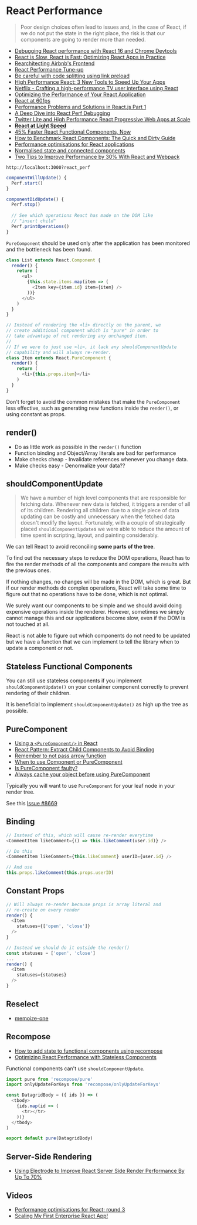 # React Performance

> Poor design choices often lead to issues and, in the case of React, if we do not put the state in the right place, the risk is that our components are going to render more than needed.

* [Debugging React performance with React 16 and Chrome Devtools](https://building.calibreapp.com/debugging-react-performance-with-react-16-and-chrome-devtools-c90698a522ad)
* [React is Slow, React is Fast: Optimizing React Apps in Practice](https://medium.com/dailyjs/react-is-slow-react-is-fast-optimizing-react-apps-in-practice-394176a11fba)
* [Rearchitecting Airbnb's Frontend](https://medium.com/airbnb-engineering/rearchitecting-airbnbs-frontend-5e213efc24d2)
* [React Performance Tune-up](http://engineering.invisionapp.com/post/react-performance-tune-up/)
* [Be careful with code splitting using link preload](https://medium.com/reloading/a-link-rel-preload-analysis-from-the-chrome-data-saver-team-5edf54b08715#.ssqki3op6)
* [High Performance React: 3 New Tools to Speed Up Your Apps](https://medium.freecodecamp.org/make-react-fast-again-tools-and-techniques-for-speeding-up-your-react-app-7ad39d3c1b82)
* [Netflix - Crafting a high-performance TV user interface using React](https://medium.com/netflix-techblog/crafting-a-high-performance-tv-user-interface-using-react-3350e5a6ad3b)
* [Optimizing the Performance of Your React Application](https://auth0.com/blog/optimizing-react/)
* [React at 60fps](https://hackernoon.com/react-at-60fps-4e36b8189a4c)
* [Performance Problems and Solutions in React.js Part 1](https://blog.axosoft.com/2017/03/30/performance-solutions-react-js-pt-1/)
* [A Deep Dive into React Perf Debugging](http://benchling.engineering/deep-dive-react-perf-debugging/)
* [Twitter Lite and High Performance React Progressive Web Apps at Scale](https://medium.com/@paularmstrong/twitter-lite-and-high-performance-react-progressive-web-apps-at-scale-d28a00e780a3)
* [**React at Light Speed**](https://blog.vixlet.com/react-at-light-speed-78cd172a6411)
* [45% Faster React Functional Components, Now](https://medium.com/missive-app/45-faster-react-functional-components-now-3509a668e69f)
* [How to Benchmark React Components: The Quick and Dirty Guide](https://engineering.musefind.com/how-to-benchmark-react-components-the-quick-and-dirty-guide-f595baf1014c)
* [Performance optimisations for React applications](https://medium.com/@alexandereardon/performance-optimisations-for-react-applications-b453c597b191)
* [Normalised state and connected components](https://medium.com/@alexandereardon/performance-optimisations-for-react-applications-round-2-2042e5c9af97)
* [Two Tips to Improve Performance by 30% With React and Webpack](http://engineering.teacherspayteachers.com/2017/08/16/two-tips-to-improve-performance-by-30-with-react-and-webpack.html)

```
http://localhost:3000?react_perf
```

```js
componentWillUpdate() {
  Perf.start()
}

componentDidUpdate() {
  Perf.stop()
  
  // See which operations React has made on the DOM like
  // "insert child"
  Perf.printOperations()
}
```

`PureComponent` should be used only after the application has been monitored and the bottleneck has been found.

```js
class List extends React.Component {
  render() {
    return (
      <ul>
        {this.state.items.map(item => (
          <Item key={item.id} item={item} />
        ))}
      </ul>
    )
  }
}

// Instead of rendering the <li> directly on the parent, we
// create additional component which is "pure" in order to
// take advantage of not rendering any unchanged item.
//
// If we were to just use <li>, it lack any shouldComponentUpdate
// capability and will always re-render.
class Item extends React.PureComponent {
  render() {
    return (
      <li>{this.props.item}</li>
    )
  }
}
```

Don't forget to avoid the common mistakes that make the `PureComponent` less effective, such as generating new functions inside the `render()`, or using constant as props.

## render()

* Do as little work as possible in the `render()` function
* Function binding and Object/Array literals are bad for performance
* Make checks cheap - Invalidate references whenever you change data.
* Make checks easy - Denormalize your data??

## shouldComponentUpdate

> We have a number of high level components that are responsible for fetching data. Whenever new data is fetched, it triggers a render of all of its children. Rendering all children due to a single piece of data updating can be costly and unnecessary when the fetched data doesn't modify the layout. Fortunately, with a couple of strategically placed `shouldComponentUpdate`s we were able to reduce the amount of time spent in scripting, layout, and painting considerably.

We can tell React to avoid reconciling **some parts of the tree**.

To find out the necessary steps to reduce the DOM operations, React has to fire the render methods of all the components and compare the results with the previous ones.

If nothing changes, no changes will be made in the DOM, which is great. But if our render methods do complex operations, React will take some time to figure out that no operations have to be done, which is not optimal.

We surely want our components to be simple and we should avoid doing expensive operations inside the renderer. However, sometimes we simply cannot manage this and our applications become slow, even if the DOM is not touched at all.

React is not able to figure out which components do not need to be updated but we have a function that we can implement to tell the library when to update a component or not.

## Stateless Functional Components

You can still use stateless components if you implement `shouldComponentUpdate()` on your container component correctly to prevent rendering of their children.

It is beneficial to implement `shouldComponentUpdate()` as high up the tree as possible.

## PureComponent

* [Using a `<PureComponent/>` in React](https://medium.com/front-end-hacking/using-a-purecomponent-in-reacts-262972f9f1e0)
* [React Pattern: Extract Child Components to Avoid Binding](https://medium.freecodecamp.org/react-pattern-extract-child-components-to-avoid-binding-e3ad8310725e)
* [Remember to not pass arrow function](https://medium.com/@housecor/hi-dana-great-question-note-this-affbe4a2f168)
* [When to use Component or PureComponent](https://codeburst.io/when-to-use-component-or-purecomponent-a60cfad01a81)
* [Is PureComponent faulty?](https://medium.com/myheritage-engineering/how-to-greatly-improve-your-react-app-performance-e70f7cbbb5f6)
* [Always cache your object before using PureComponent](https://hackernoon.com/react-purecomponent-considered-harmful-8155b5c1d4bc)

Typically you will want to use `PureComponent` for your leaf node in your render tree.

See this [Issue #8669](https://github.com/facebook/react/issues/8669)

## Binding

```js
// Instead of this, which will cause re-render everytime
<CommentItem likeComment={() => this.likeComment(user.id)} />

// Do this
<CommentItem likeComment={this.likeComment} userID={user.id} />

// And use
this.props.likeComment(this.props.userID)
```

## Constant Props

```js
// Will always re-render because props is array literal and
// re-create on every render
render() {
  <Item
    statuses={['open', 'close']}
  />
}

// Instead we should do it outside the render()
const statuses = ['open', 'close']
...
render() {
  <Item
    statuses={statuses}
  />
}
```

## Reselect

* [memoize-one](https://github.com/alexreardon/memoize-one)

## Recompose

* [How to add state to functional components using recompose](http://blog.jakoblind.no/2017/04/03/how-to-add-state-to-functional-components-using-recompose/)
* [Optimizing React Performance with Stateless Components](https://www.sitepoint.com/optimizing-react-performance-stateless-components/)

Functional components can't use `shouldComponentUpdate`.

```js
import pure from 'recompose/pure'
import onlyUpdateForKeys from 'recompose/onlyUpdateForKeys'

const DatagridBody = ({ ids }) => (
  <tbody>
    {ids.map(id => (
      <tr></tr>
    ))}
  </tbody>
)

export default pure(DatagridBody)
```

## Server-Side Rendering

* [Using Electrode to Improve React Server Side Render Performance By Up To 70%](https://medium.com/walmartlabs/using-electrode-to-improve-react-server-side-render-performance-by-up-to-70-e43f9494eb8b)

## Videos

* [Performance optimisations for React: round 3](https://www.youtube.com/watch?v=JZF06CPqOQ0)
* [Scaling My First Enterprise React App!](https://www.youtube.com/watch?v=sL4D_zRUVw4)

